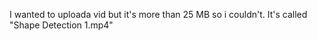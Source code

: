 I wanted to uploada vid but it's more than 25 MB so i couldn't. It's called "Shape Detection 1.mp4"
